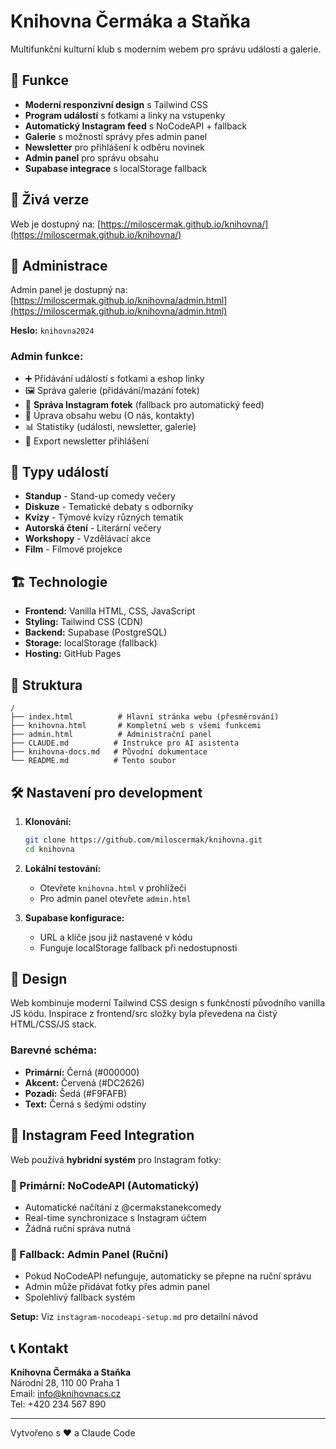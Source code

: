 # Knihovna Čermáka a Staňka

Multifunkční kulturní klub s moderním webem pro správu událostí a galerie.

## 🌟 Funkce

- **Moderní responzivní design** s Tailwind CSS
- **Program událostí** s fotkami a linky na vstupenky
- **Automatický Instagram feed** s NoCodeAPI + fallback
- **Galerie** s možností správy přes admin panel
- **Newsletter** pro přihlášení k odběru novinek
- **Admin panel** pro správu obsahu
- **Supabase integrace** s localStorage fallback

## 🚀 Živá verze

Web je dostupný na: [https://miloscermak.github.io/knihovna/](https://miloscermak.github.io/knihovna/)

## 📱 Administrace

Admin panel je dostupný na: [https://miloscermak.github.io/knihovna/admin.html](https://miloscermak.github.io/knihovna/admin.html)

**Heslo:** `knihovna2024`

### Admin funkce:
- ➕ Přidávání událostí s fotkami a eshop linky
- 🖼️ Správa galerie (přidávání/mazání fotek)
- 📸 **Správa Instagram fotek** (fallback pro automatický feed)
- 📝 Úprava obsahu webu (O nás, kontakty)
- 📊 Statistiky (události, newsletter, galerie)
- 📧 Export newsletter přihlášení

## 🎯 Typy událostí

- **Standup** - Stand-up comedy večery
- **Diskuze** - Tematické debaty s odborníky  
- **Kvízy** - Týmové kvízy různých tematik
- **Autorská čtení** - Literární večery
- **Workshopy** - Vzdělávací akce
- **Film** - Filmové projekce

## 🏗️ Technologie

- **Frontend:** Vanilla HTML, CSS, JavaScript
- **Styling:** Tailwind CSS (CDN)
- **Backend:** Supabase (PostgreSQL)
- **Storage:** localStorage (fallback)
- **Hosting:** GitHub Pages

## 📁 Struktura

```
/
├── index.html          # Hlavní stránka webu (přesměrování)
├── knihovna.html       # Kompletní web s všemi funkcemi
├── admin.html          # Administrační panel
├── CLAUDE.md          # Instrukce pro AI asistenta
├── knihovna-docs.md   # Původní dokumentace
└── README.md          # Tento soubor
```

## 🛠️ Nastavení pro development

1. **Klonování:**
   ```bash
   git clone https://github.com/miloscermak/knihovna.git
   cd knihovna
   ```

2. **Lokální testování:**
   - Otevřete `knihovna.html` v prohlížeči
   - Pro admin panel otevřete `admin.html`

3. **Supabase konfigurace:**
   - URL a klíče jsou již nastavené v kódu
   - Funguje localStorage fallback při nedostupnosti

## 🎨 Design

Web kombinuje moderní Tailwind CSS design s funkčností původního vanilla JS kódu. Inspirace z frontend/src složky byla převedena na čistý HTML/CSS/JS stack.

### Barevné schéma:
- **Primární:** Černá (#000000)
- **Akcent:** Červená (#DC2626) 
- **Pozadí:** Šedá (#F9FAFB)
- **Text:** Černá s šedými odstíny

## 📸 Instagram Feed Integration

Web používá **hybridní systém** pro Instagram fotky:

### 🚀 Primární: NoCodeAPI (Automatický)
- Automatické načítání z @cermakstanekcomedy
- Real-time synchronizace s Instagram účtem
- Žádná ruční správa nutná

### 🔄 Fallback: Admin Panel (Ruční)
- Pokud NoCodeAPI nefunguje, automaticky se přepne na ruční správu
- Admin může přidávat fotky přes admin panel
- Spolehlivý fallback systém

**Setup:** Viz `instagram-nocodeapi-setup.md` pro detailní návod

## 📞 Kontakt

**Knihovna Čermáka a Staňka**  
Národní 28, 110 00 Praha 1  
Email: info@knihovnacs.cz  
Tel: +420 234 567 890

---

Vytvořeno s ❤️ a Claude Code